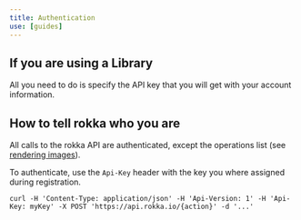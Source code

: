 ```yaml
---
title: Authentication
use: [guides]
---
```


## If you are using a Library

All you need to do is specify the API key that you will get with your account information.

## How to tell rokka who you are

All calls to the rokka API are authenticated, except the operations list (see [rendering images](upload-and-render-an-image.html)).

To authenticate, use the `Api-Key` header with the key you where assigned during registration.

```language-bash
curl -H 'Content-Type: application/json' -H 'Api-Version: 1' -H 'Api-Key: myKey' -X POST 'https://api.rokka.io/{action}' -d '...'
```

